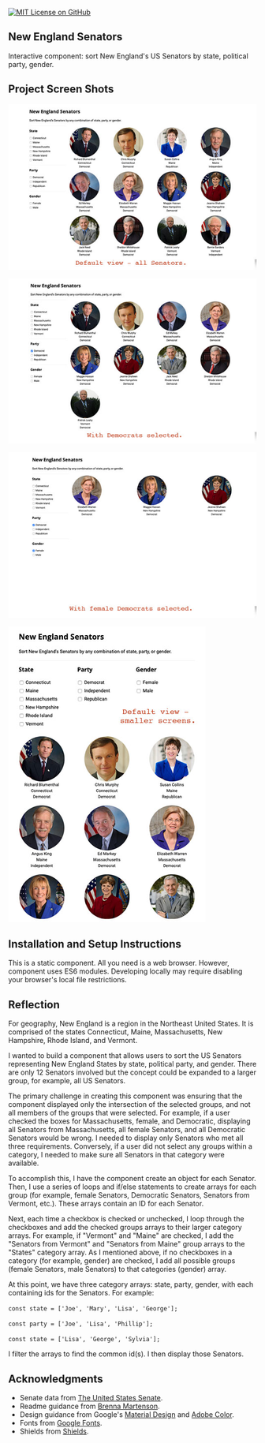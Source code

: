[![MIT License on GitHub](https://img.shields.io/github/license/seankelliher/new-england-senators?style=flat-square)](/LICENSE.txt)
## New England Senators

Interactive component: sort New England's US Senators by state, political party, gender.

## Project Screen Shots

![screen shot of project](/screenshots/new-england-senators-screenshot1.jpg)

![screen shot of project](/screenshots/new-england-senators-screenshot2.jpg)

![screen shot of project](/screenshots/new-england-senators-screenshot3.jpg)

![screen shot of project](/screenshots/new-england-senators-screenshot4.jpg)

## Installation and Setup Instructions

This is a static component. All you need is a web browser. However, component uses ES6 modules. Developing locally may require disabling your browser's local file restrictions.

## Reflection

For geography, New England is a region in the Northeast United States. It is comprised of the states Connecticut, Maine, Massachusetts, New Hampshire, Rhode Island, and Vermont. 

I wanted to build a component that allows users to sort the US Senators representing New England States by state, political party, and gender. There are only 12 Senators involved but the concept could be expanded to a larger group, for example, all US Senators.

The primary challenge in creating this component was ensuring that the component displayed only the intersection of the selected groups, and not all members of the groups that were selected. For example, if a user checked the boxes for Massachusetts, female, and Democratic, displaying all Senators from Massachusetts, all female Senators, and all Democratic Senators would be wrong. I needed to display only Senators who met all three requirements. Conversely, if a user did not select any groups within a category, I needed to make sure all Senators in that category were available.

To accomplish this, I have the component create an object for each Senator. Then, I use a series of loops and if/else statements to create arrays for each group (for example, female Senators, Democratic Senators, Senators from Vermont, etc.). These arrays contain an ID for each Senator.

Next, each time a checkbox is checked or unchecked, I loop through the checkboxes and add the checked groups arrays to their larger category arrays. For example, if "Vermont" and "Maine" are checked, I add the "Senators from Vermont" and "Senators from Maine" group arrays to the "States" category array. As I mentioned above, if no checkboxes in a category (for example, gender) are checked, I add all possible groups (female Senators, male Senators) to that categories (gender) array.

At this point, we have three category arrays: state, party, gender, with each containing ids for the Senators. For example:

`const state = ['Joe', 'Mary', 'Lisa', 'George'];`

`const party = ['Joe', 'Lisa', 'Phillip'];`

`const state = ['Lisa', 'George', 'Sylvia'];`

I filter the arrays to find the common id(s). I then display those Senators.

## Acknowledgments

* Senate data from [The United States Senate](https://www.senate.gov).
* Readme guidance from [Brenna Martenson](https://gist.github.com/martensonbj/6bf2ec2ed55f5be723415ea73c4557c4).
* Design guidance from Google's [Material Design](https://material.io/design) and [Adobe Color](https://color.adobe.com/trends).
* Fonts from [Google Fonts](https://fonts.google.com).
* Shields from [Shields](https://shields.io).


